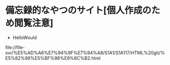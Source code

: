 # 備忘録的なやつのサイト[個人作成のため閲覧注意]

* HelloWould

file://file-svr/%E5%AD%A6%E7%94%9F%E7%94%A8/S1A1/S1A117/HTML%20git/%E5%82%99%E5%BF%98%E9%8C%B2.html

